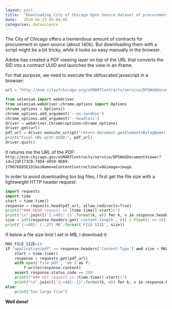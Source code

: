 ```yaml
---
layout: post
title:  "Downloading City of Chicago Open Source dataset of procurement contracts for DataScience"
date:   2020-06-23 05:00:00
categories: datascience
---
```


The City of Chicago offers a tremendous amount of contracts for procurement in open source (about 140k). But downloading them with a script might be a bit tricky, while it looks so easy manually in the browser.

Adobe has created a PDF viewing layer on top of the URL that converts the SID into a contract UUID and launches the view in an iframe.

For that purpose, we need to execute the obfuscated javascript in a browser:
```python
url = "http://ecm.cityofchicago.org/eSMARTContracts/service/DPSWebDocumentViewer?sid=EDGE&id=00010GRP"

from selenium import webdriver
from selenium.webdriver.chrome.options import Options
chrome_options = Options()
chrome_options.add_argument('--no-sandbox')
chrome_options.add_argument('--headless')
driver = webdriver.Chrome(options=chrome_options)
driver.get(url)
pdf_url = driver.execute_script("return document.getElementsByTagName('iframe')[0].src")
print("Final URL with UUID:", pdf_url)
driver.quit()
```

It returns me the URL of the PDF: `http://ecm.chicago.gov/eSMARTContracts/service/DPSWebDocumentViewer?id={24F173CB-74D4-4859-9DA9-179076E85E1D}&osName=eContentContracts&el=0&image=image`.

In order to avoid downloading too big files, I first get the file size with a lightweight HTTP header request:

```python
import requests
import time
start = time.time()
response = requests.head(pdf_url, allow_redirects=True)
print(f"### HEAD request in {time.time()-start}s")
print("\n".join([('{:<40}: {}'.format(k, v)) for k, v in response.headers.items()]))
size = int(response.headers.get('content-length', 0)) / float(1 << 20) # number of bytes in a megabyte
print('{:<40}: {:.2f} MB'.format('FILE SIZE', size))
```

If below a file size limit I set in MB, I download it:

```python
MAX_FILE_SIZE=10
if "application/pdf" == response.headers['Content-Type'] and size < MAX_FILE_SIZE:
    start = time.time()
    response = requests.get(pdf_url)
    with open('file.pdf', 'wb') as f:
        f.write(response.content)
    assert response.status_code == 200
    print(f"### GET request in {time.time()-start}s")
    print("\n".join([('{:<40}: {}'.format(k, v)) for k, v in response.headers.items()]))
else:
    print("Too large file")
```

**Well done!**
